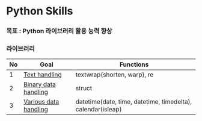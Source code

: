 # Python Skills

### 목표 : Python 라이브러리 활용 능력 향상


### 라이브러리
| No   | Goal |Functions|                                                       
| :--- | -------| ------|
| 1    | [Text handling](https://github.com/JYKai/python_skills/tree/main/text_handling) |textwrap(shorten, warp), re|
| 2    | [Binary data handling](https://github.com/JYKai/python_skills/tree/main/binary_handling) |struct|
| 3    | [Various data handling](https://github.com/JYKai/python_skills/tree/main/2_various_data_handling) |datetime(date, time, datetime, timedelta), calendar(isleap)|